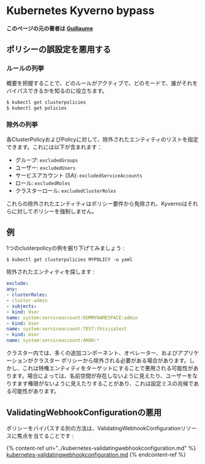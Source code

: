 # Kubernetes Kyverno bypass

**このページの元の著者は** [**Guillaume**](https://www.linkedin.com/in/guillaume-chapela-ab4b9a196)

## ポリシーの誤設定を悪用する

### ルールの列挙

概要を把握することで、どのルールがアクティブで、どのモードで、誰がそれをバイパスできるかを知るのに役立ちます。
```bash
$ kubectl get clusterpolicies
$ kubectl get policies
```
### 除外の列挙

各ClusterPolicyおよびPolicyに対して、除外されたエンティティのリストを指定できます。これには以下が含まれます：

* グループ: `excludedGroups`
* ユーザー: `excludedUsers`
* サービスアカウント (SA): `excludedServiceAccounts`
* ロール: `excludedRoles`
* クラスターロール: `excludedClusterRoles`

これらの除外されたエンティティはポリシー要件から免除され、Kyvernoはそれらに対してポリシーを強制しません。

## 例&#x20;

1つのclusterpolicyの例を掘り下げてみましょう :&#x20;
```
$ kubectl get clusterpolicies MYPOLICY -o yaml
```
除外されたエンティティを探します :&#x20;
```yaml
exclude:
any:
- clusterRoles:
- cluster-admin
- subjects:
- kind: User
name: system:serviceaccount:DUMMYNAMESPACE:admin
- kind: User
name: system:serviceaccount:TEST:thisisatest
- kind: User
name: system:serviceaccount:AHAH:*

```
クラスター内では、多くの追加コンポーネント、オペレーター、およびアプリケーションがクラスター ポリシーから除外される必要がある場合があります。しかし、これは特権エンティティをターゲットにすることで悪用される可能性があります。場合によっては、名前空間が存在しないように見えたり、ユーザーをなりすます権限がないように見えたりすることがあり、これは設定ミスの兆候である可能性があります。

## ValidatingWebhookConfigurationの悪用

ポリシーをバイパスする別の方法は、ValidatingWebhookConfigurationリソースに焦点を当てることです :&#x20;

{% content-ref url="../kubernetes-validatingwebhookconfiguration.md" %}
[kubernetes-validatingwebhookconfiguration.md](../kubernetes-validatingwebhookconfiguration.md)
{% endcontent-ref %}
